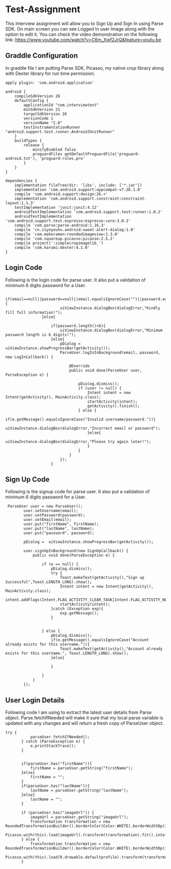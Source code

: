# Test-Assignment
This Interview assignment will allow you to Sign Up and Sign In using Parse SDK. On main screen you can see Logged In user Image along with the option to edit it. You can check the video demonstration on the following link:
https://www.youtube.com/watch?v=C6m_Xwf2JrQ&feature=youtu.be

## Graddle Configuration
In graddle file I am putting Parse SDK, Picasso, my native crop library along with Dexter library for run time permission.

```
apply plugin: 'com.android.application'

android {
    compileSdkVersion 26
    defaultConfig {
        applicationId "com.interviewtest"
        minSdkVersion 21
        targetSdkVersion 26
        versionCode 1
        versionName "1.0"
        testInstrumentationRunner "android.support.test.runner.AndroidJUnitRunner"
    }
    buildTypes {
        release {
            minifyEnabled false
            proguardFiles getDefaultProguardFile('proguard-android.txt'), 'proguard-rules.pro'
        }
    }
}

dependencies {
    implementation fileTree(dir: 'libs', include: ['*.jar'])
    implementation 'com.android.support:appcompat-v7:26.1.0'
    compile 'com.android.support:design:26.+'
    implementation 'com.android.support.constraint:constraint-layout:1.1.3'
    testImplementation 'junit:junit:4.12'
    androidTestImplementation 'com.android.support.test:runner:1.0.2'
    androidTestImplementation 'com.android.support.test.espresso:espresso-core:3.0.2'
    compile 'com.parse:parse-android:1.16.3'
    compile 'cn.ziyeyouhu.android:sweet-alert-dialog:1.0'
    compile 'com.makeramen:roundedimageview:2.3.0'
    compile 'com.squareup.picasso:picasso:2.5.2'
    compile project(':simplecropimagelib_')
    compile 'com.karumi:dexter:4.1.0'
}
```

## Login Code

Following is the login code for parse user. It also put a validation of minimum 6 digits password for a User.

```
 if(email==null||password==null||email.equalsIgnoreCase("")||password.equalsIgnoreCase("")){
                        uiViewInstance.dialogBox(dialogError,"Kindly fill full information!");
                }else{

                    if(password.length()<6){
                        uiViewInstance.dialogBox(dialogError,"Minimum password length is 6 digits!");
                    }else{
                        pDialog = uiViewInstance.showProgressBar(getActivity());
                        ParseUser.logInInBackground(email, password, new LogInCallback() {

                            @Override
                            public void done(ParseUser user, ParseException e) {

                                pDialog.dismiss();
                                if (user != null) {
                                    Intent intent = new Intent(getActivity(), MainActivity.class);
                                    startActivity(intent);
                                    getActivity().finish();
                                } else {
                                    if(e.getMessage().equalsIgnoreCase("Invalid username/password.")){
                                        uiViewInstance.dialogBox(dialogError,"Incorrect email or password");
                                    }else{
                                        uiViewInstance.dialogBox(dialogError,"Please try again later!");
                                    }
                                }
                            }
                        });
                    }
```           

## Sign Up Code
Following is the signup code for parse user. It also put a validation of minimum 6 digits password for a User.

```
 ParseUser user = new ParseUser();
        user.setUsername(email);
        user.setPassword(password);
        user.setEmail(email);
        user.put("firstName", firstName);
        user.put("lastName", lastName);
        user.put("password", password);

        pDialog =  uiViewInstance.showProgressBar(getActivity());

        user.signUpInBackground(new SignUpCallback() {
            public void done(ParseException e) {

                if (e == null) {
                    pDialog.dismiss();
                    try {
                        Toast.makeText(getActivity(),"Sign up Successful",Toast.LENGTH_LONG).show();
                        Intent intent = new Intent(getActivity(), MainActivity.class);
                        intent.addFlags(Intent.FLAG_ACTIVITY_CLEAR_TASK|Intent.FLAG_ACTIVITY_NEW_TASK);
                        startActivity(intent);
                    }catch (Exception exp){
                        exp.getMessage();
                    }


                } else {
                    pDialog.dismiss();
                    if(e.getMessage().equalsIgnoreCase("Account already exists for this username.")){
                        Toast.makeText(getActivity(),"Account already exists for this username.", Toast.LENGTH_LONG).show();
                    }else{

                    }

                }
            }
        });
```         
 ## User Login Details
 
 Following code I am using to extract the latest user details from Parse object. Parse.fetchIfNeeded will make it sure that my local parse variable is updated with any changes and will return a fresh copy of ParseUser object.
 
 ```
 try {
            parseUser.fetchIfNeeded();
        } catch (ParseException e) {
            e.printStackTrace();
        }


        if(parseUser.has("firstName")){
            firstName = parseUser.getString("firstName");
        }else{
            firstName = "";
        }
        if(parseUser.has("lastName")){
            lastName = parseUser.getString("lastName");
        }else{
            lastName = "";
        }

        if (parseUser.has("imageUrl")) {
            imageUrl = parseUser.getString("imageUrl");
            Transformation transformation = new RoundedTransformationBuilder().borderColor(Color.WHITE).borderWidthDp(1).cornerRadiusDp(70).oval(false).build();
            Picasso.with(this).load(imageUrl).transform(transformation).fit().into(imgProfile);
        } else {
            Transformation transformation = new RoundedTransformationBuilder().borderColor(Color.WHITE).borderWidthDp(1).cornerRadiusDp(70).oval(false).build();
            Picasso.with(this).load(R.drawable.defaultprofile).transform(transformation).fit().into(imgProfile);
        }
  ``` 
  
